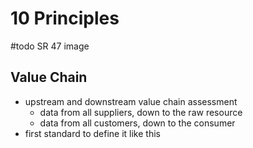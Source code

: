 # 10 Principles
#todo SR 47 image

## Value Chain
- upstream and downstream value chain assessment
	- data from all suppliers, down to the raw resource
	- data from all customers, down to the consumer
- first standard to define it like this